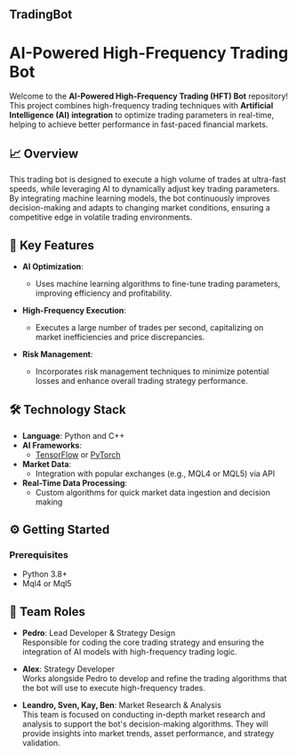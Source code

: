 ## TradingBot
# AI-Powered High-Frequency Trading Bot

Welcome to the **AI-Powered High-Frequency Trading (HFT) Bot** repository! This project combines high-frequency trading techniques with **Artificial Intelligence (AI) integration** to optimize trading parameters in real-time, helping to achieve better performance in fast-paced financial markets.

## 📈 Overview

This trading bot is designed to execute a high volume of trades at ultra-fast speeds, while leveraging AI to dynamically adjust key trading parameters. By integrating machine learning models, the bot continuously improves decision-making and adapts to changing market conditions, ensuring a competitive edge in volatile trading environments.

## 🚀 Key Features

- **AI Optimization**: 
  - Uses machine learning algorithms to fine-tune trading parameters, improving efficiency and profitability.
  
- **High-Frequency Execution**: 
  - Executes a large number of trades per second, capitalizing on market inefficiencies and price discrepancies.
  
- **Risk Management**: 
  - Incorporates risk management techniques to minimize potential losses and enhance overall trading strategy performance.

## 🛠️ Technology Stack

- **Language**: Python and C++
- **AI Frameworks**: 
  - [TensorFlow](https://www.tensorflow.org/) or [PyTorch](https://pytorch.org/)
- **Market Data**: 
  - Integration with popular exchanges (e.g., MQL4 or MQL5) via API
- **Real-Time Data Processing**: 
  - Custom algorithms for quick market data ingestion and decision making

## ⚙️ Getting Started

### Prerequisites

- Python 3.8+
- Mql4 or Mql5

## 🎯 Team Roles

- **Pedro**: Lead Developer & Strategy Design  
  Responsible for coding the core trading strategy and ensuring the integration of AI models with high-frequency trading logic.
  
- **Alex**: Strategy Developer  
  Works alongside Pedro to develop and refine the trading algorithms that the bot will use to execute high-frequency trades.

- **Leandro, Sven, Kay, Ben**: Market Research & Analysis  
  This team is focused on conducting in-depth market research and analysis to support the bot's decision-making algorithms. They will provide insights into market trends, asset performance, and strategy validation.
